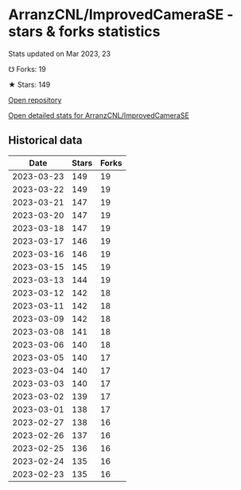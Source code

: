 # ArranzCNL/ImprovedCameraSE - stars & forks statistics

Stats updated on Mar 2023, 23

☋ Forks: 19

★ Stars: 149

[Open repository](https://github.com/ArranzCNL/ImprovedCameraSE)

[Open detailed stats for ArranzCNL/ImprovedCameraSE](https://reviewgithub.com/rep/ArranzCNL/ImprovedCameraSE)

## Historical data
| Date | Stars | Forks |
|------|-------|-------|
| 2023-03-23 | 149 | 19 | 
| 2023-03-22 | 149 | 19 | 
| 2023-03-21 | 147 | 19 | 
| 2023-03-20 | 147 | 19 | 
| 2023-03-18 | 147 | 19 | 
| 2023-03-17 | 146 | 19 | 
| 2023-03-16 | 146 | 19 | 
| 2023-03-15 | 145 | 19 | 
| 2023-03-13 | 144 | 19 | 
| 2023-03-12 | 142 | 18 | 
| 2023-03-11 | 142 | 18 | 
| 2023-03-09 | 142 | 18 | 
| 2023-03-08 | 141 | 18 | 
| 2023-03-06 | 140 | 18 | 
| 2023-03-05 | 140 | 17 | 
| 2023-03-04 | 140 | 17 | 
| 2023-03-03 | 140 | 17 | 
| 2023-03-02 | 139 | 17 | 
| 2023-03-01 | 138 | 17 | 
| 2023-02-27 | 138 | 16 | 
| 2023-02-26 | 137 | 16 | 
| 2023-02-25 | 136 | 16 | 
| 2023-02-24 | 135 | 16 | 
| 2023-02-23 | 135 | 16 | 

